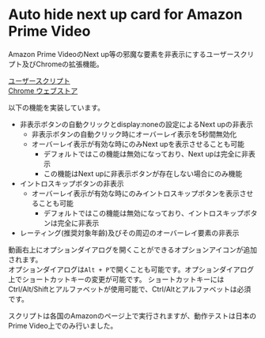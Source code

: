 # Auto hide next up card for Amazon Prime Video

Amazon Prime VideoのNext up等の邪魔な要素を非表示にするユーザースクリプト及びChromeの拡張機能。

[ユーザースクリプト](https://greasyfork.org/ja/scripts/478102-auto-hide-next-up-card-for-amazon-prime-video)  
[Chrome ウェブストア](https://chrome.google.com/webstore/detail/auto-hide-next-up-card-fo/pnpkddhaeadgjpmmcahamnicmplobkci)

以下の機能を実装しています。

- 非表示ボタンの自動クリックとdisplay:noneの設定によるNext upの非表示
  - 非表示ボタンの自動クリック時にオーバーレイ表示を5秒間無効化
  - オーバーレイ表示が有効な時にのみNext upを表示させることも可能
    - デフォルトではこの機能は無効になっており、Next upは完全に非表示
    - この機能はNext upに非表示ボタンが存在しない場合にのみ機能
- イントロスキップボタンの非表示
  - オーバーレイ表示が有効な時にのみイントロスキップボタンを表示させることも可能
    - デフォルトではこの機能は無効になっており、イントロスキップボタンは完全に非表示
- レーティング(推奨対象年齢)及びその周辺のオーバーレイ要素の非表示

動画右上にオプションダイアログを開くことができるオプションアイコンが追加されます。  
オプションダイアログは`Alt + P`で開くことも可能です。オプションダイアログ上でショートカットキーの変更が可能です。
ショートカットキーにはCtrl/Alt/Shiftとアルファベットが使用可能で、Ctrl/Altとアルファベットは必須です。

スクリプトは各国のAmazonのページ上で実行されますが、動作テストは日本のPrime Video上でのみ行いました。
